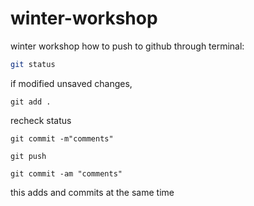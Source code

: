 # winter-workshop
winter workshop
how to push to github through terminal:

```bash
git status
```

if modified unsaved changes, 
```
git add .
```
recheck status
```
git commit -m"comments"
```
```
git push
```
```
git commit -am "comments"
```
this adds and commits at the same time
